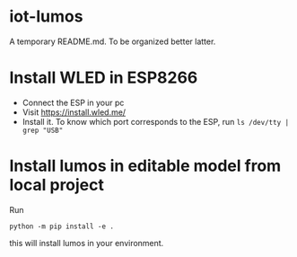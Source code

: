 # iot-lumos

A temporary README.md. To be organized better latter. 

# Install WLED in ESP8266

- Connect the ESP in your pc
- Visit https://install.wled.me/
- Install it. To know which port corresponds to the ESP, run `ls /dev/tty | grep "USB"` 


# Install lumos in editable model from local project

Run 

```
python -m pip install -e .
```

this will install lumos in your environment.
